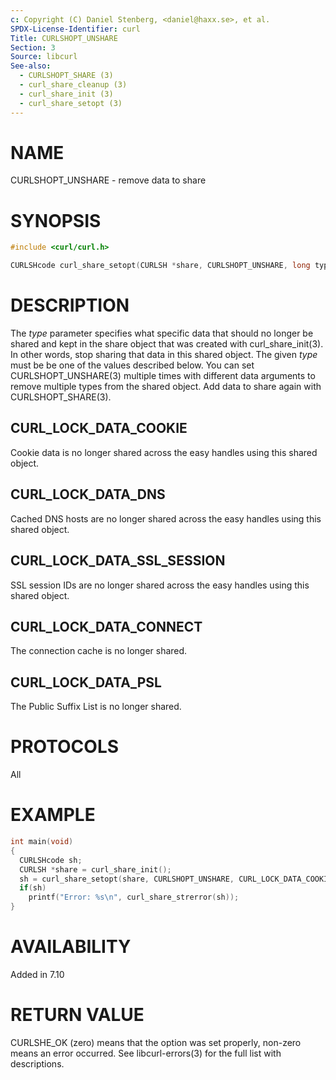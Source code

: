 ```yaml
---
c: Copyright (C) Daniel Stenberg, <daniel@haxx.se>, et al.
SPDX-License-Identifier: curl
Title: CURLSHOPT_UNSHARE
Section: 3
Source: libcurl
See-also:
  - CURLSHOPT_SHARE (3)
  - curl_share_cleanup (3)
  - curl_share_init (3)
  - curl_share_setopt (3)
---
```


# NAME

CURLSHOPT_UNSHARE - remove data to share

# SYNOPSIS

~~~c
#include <curl/curl.h>

CURLSHcode curl_share_setopt(CURLSH *share, CURLSHOPT_UNSHARE, long type);
~~~

# DESCRIPTION

The *type* parameter specifies what specific data that should no longer be
shared and kept in the share object that was created with
curl_share_init(3). In other words, stop sharing that data in this
shared object. The given *type* must be be one of the values described
below. You can set CURLSHOPT_UNSHARE(3) multiple times with different
data arguments to remove multiple types from the shared object. Add data to
share again with CURLSHOPT_SHARE(3).

## CURL_LOCK_DATA_COOKIE

Cookie data is no longer shared across the easy handles using this shared
object.

## CURL_LOCK_DATA_DNS

Cached DNS hosts are no longer shared across the easy handles using this
shared object.

## CURL_LOCK_DATA_SSL_SESSION

SSL session IDs are no longer shared across the easy handles using this shared
object.

## CURL_LOCK_DATA_CONNECT

The connection cache is no longer shared.

## CURL_LOCK_DATA_PSL

The Public Suffix List is no longer shared.

# PROTOCOLS

All

# EXAMPLE

~~~c
int main(void)
{
  CURLSHcode sh;
  CURLSH *share = curl_share_init();
  sh = curl_share_setopt(share, CURLSHOPT_UNSHARE, CURL_LOCK_DATA_COOKIE);
  if(sh)
    printf("Error: %s\n", curl_share_strerror(sh));
}
~~~

# AVAILABILITY

Added in 7.10

# RETURN VALUE

CURLSHE_OK (zero) means that the option was set properly, non-zero means an
error occurred. See libcurl-errors(3) for the full list with
descriptions.
